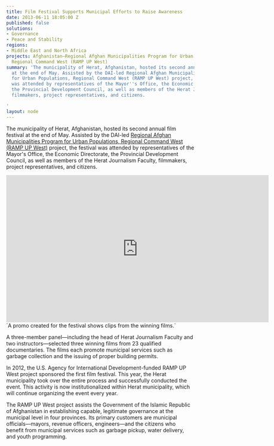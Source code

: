 ```yaml
---
title: Film Festival Supports Municipal Efforts to Raise Awareness
date: 2013-06-11 18:05:00 Z
published: false
solutions:
- Governance
- Peace and Stability
regions:
- Middle East and North Africa
projects: Afghanistan—Regional Afghan Municipalities Program for Urban Populations,
  Regional Command West (RAMP UP West)
summary: 'The municipality of Herat, Afghanistan, hosted its second annual film festival
  at the end of May. Assisted by the DAI-led Regional Afghan Municipalities Program
  for Urban Populations, Regional Command West (RAMP UP West) project, the festival
  was attended by representatives of the Mayor''s Office, the Economic Directorate,
  the Provincial Development Council, as well as members of the Herat Journalism Faculty,
  filmmakers, project representatives, and citizens.

'
layout: node
---
```


The municipality of Herat, Afghanistan, hosted its second annual film festival at the end of May. Assisted by the DAI-led [Regional Afghan Municipalities Program for Urban Populations, Regional Command West (RAMP UP West)][1] project, the festival was attended by representatives of the Mayor's Office, the Economic Directorate, the Provincial Development Council, as well as members of the Herat Journalism Faculty, filmmakers, project representatives, and citizens.

<iframe allowfullscreen="" frameborder="0" height="394" mozallowfullscreen="" src="https://player.vimeo.com/video/68133033" webkitallowfullscreen="" width="703"></iframe>
`A promo created for the festival shows clips from the winning films.`

A three-member panel—including the head of Herat Journalism Faculty and two instructors—selected three winning films from 23 qualified documentaries. The films each promote municipal services such as garbage collection and the issuing of proper building permits.

In 2012, the U.S. Agency for International Development-funded RAMP UP West project sponsored the first film festival. This year, the Herat municipality took over the entire process and successfully conducted the event. This activity is now institutionalized within Herat municipality, which will continue organizing the event every year.

The RAMP UP West project assists the Government of the Islamic Republic of Afghanistan in establishing capable, legitimate governance at the municipal level in four provinces. Its primary customers are municipal officials—mayors, revenue officers, engineers—and the citizens who benefit from municipal services such as garbage pickup, water delivery, and youth programming.

[1]: /our-work/projects/afghanistan-regional-afghan-municipalities-program-urban-populations-regional-1
